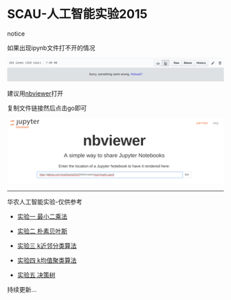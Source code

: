 # SCAU-人工智能实验2015

notice

如果出现ipynb文件打不开的情况

![reload](./notices/reload.png)

建议用[nbviewer](https://nbviewer.jupyter.org/)打开

复制文件链接然后点击go即可

![nbviewer](./notices/nbviewer.png)

---

华农人工智能实验-仅供参考

- [实验一 最小二乘法](./exp1)

- [实验二 朴素贝叶斯](./exp2)

- [实验三 k近邻分类算法](./exp3)

- [实验四 k均值聚类算法](./exp4)

- [实验五 决策树](./exp5)

持续更新…

